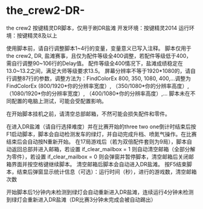 # the_crew2-DR-
the crew2 按键精灵DR脚本，仅用于刷DR盐滩
开发环境：按键精灵2014
运行环境：按键精灵8及以上

使用脚本前，请自行调整脚本1~4行的变量，变量意义已写入注释。
脚本仅用于the crew2, DR, 盐滩赛事，且仅为配件等级全400调整，若配件等级低于400，需自行调整90~106行的Delay值。
配件等级全400情况下，盐滩成绩稳定在13.0~13.2之间，满足大师等级要求13.5。
屏幕分辨率不等于1920\*1080的，请自行调整87行的参数，调整方法为：FindColorEx 800, 350, 1080, 400,...调整为 FindColorEx (800/1920\*你的分辨率宽度）, （350/1080\*你的分辨率高度）, （1080/1920\*你的分辨率宽度）, （400/1080\*你的分辨率高度）,...
脚本未在不同配置的电脑上测试，可能会受配置影响。

在开始脚本挂机之前，请清空总部邮箱，不然可能会损失配件和零件。

在进入DR盐滩（请自行选择难度）并在比赛开始的three two one倒计时结束后按F1启动脚本，脚本会自动检测发车的绿灯，并自动完成升档、喷氮气操作。在比赛结束后会自动按N重新开始。
在17局游戏后（若为双倍配件套则为9局），脚本自动返回总部并进入邮箱，若设置 if_clear_mailbox = 1 则自动清空邮箱（全部分解为零件），若设置 if_clear_mailbox = 0 则会弹窗并暂停脚本，清空邮箱后关闭邮箱界面并按空格键继续脚本。
清空邮箱后脚本会自动进入DR盐滩。
按F5结束脚本，结束后弹窗显示统计信息（可选）：运行时间（秒），进行的游戏数，清空邮箱次数

开始脚本后1分钟内未检测到绿灯会自动重新进入DR盐滩，连续运行4分钟未检测到绿灯会重新进入DR盐滩（DR比赛3分钟未完成会被自动踢出）
